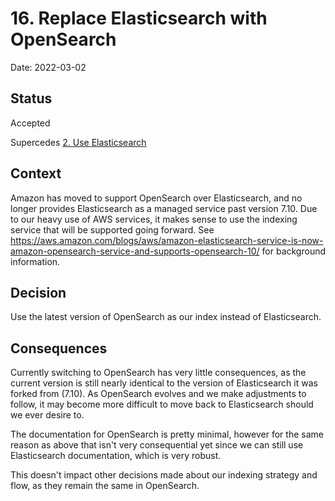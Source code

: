 # 16. Replace Elasticsearch with OpenSearch

Date: 2022-03-02

## Status

Accepted

Supercedes [2. Use Elasticsearch](0002-use-elasticsearch.md)

## Context

Amazon has moved to support OpenSearch over Elasticsearch, and no longer provides Elasticsearch as a managed service past version 7.10. Due to our heavy use of AWS services, it makes sense to use the indexing service that will be supported going forward. See https://aws.amazon.com/blogs/aws/amazon-elasticsearch-service-is-now-amazon-opensearch-service-and-supports-opensearch-10/ for background information.

## Decision

Use the latest version of OpenSearch as our index instead of Elasticsearch.

## Consequences

Currently switching to OpenSearch has very little consequences, as the current version is still nearly identical to the version of Elasticsearch it was forked from (7.10). As OpenSearch evolves and we make adjustments to follow, it may become more difficult to move back to Elasticsearch should we ever desire to.

The documentation for OpenSearch is pretty minimal, however for the same reason as above that isn't very consequential yet since we can still use Elasticsearch documentation, which is very robust.

This doesn't impact other decisions made about our indexing strategy and flow, as they remain the same in OpenSearch.